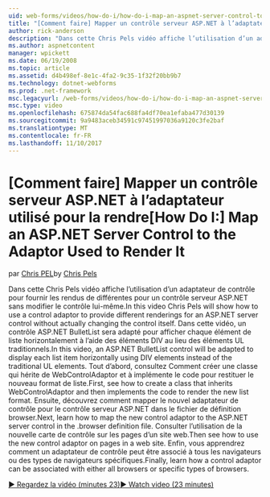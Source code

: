 ```yaml
---
uid: web-forms/videos/how-do-i/how-do-i-map-an-aspnet-server-control-to-the-adaptor-used-to-render-it
title: "[Comment faire] Mapper un contrôle serveur ASP.NET à l’adaptateur utilisé pour la rendre | Documents Microsoft"
author: rick-anderson
description: "Dans cette Chris Pels vidéo affiche l’utilisation d’un adaptateur de contrôle pour fournir les rendus de différentes pour un contrôle serveur ASP.NET sans modifier le c..."
ms.author: aspnetcontent
manager: wpickett
ms.date: 06/19/2008
ms.topic: article
ms.assetid: d4b498ef-8e1c-4fa2-9c35-1f32f20bb9b7
ms.technology: dotnet-webforms
ms.prod: .net-framework
msc.legacyurl: /web-forms/videos/how-do-i/how-do-i-map-an-aspnet-server-control-to-the-adaptor-used-to-render-it
msc.type: video
ms.openlocfilehash: 675874da54fac688fa4df70ea1efaba477d30139
ms.sourcegitcommit: 9a9483aceb34591c97451997036a9120c3fe2baf
ms.translationtype: MT
ms.contentlocale: fr-FR
ms.lasthandoff: 11/10/2017
---
```

<a name="how-do-i-map-an-aspnet-server-control-to-the-adaptor-used-to-render-it"></a><span data-ttu-id="a06d0-103">[Comment faire] Mapper un contrôle serveur ASP.NET à l’adaptateur utilisé pour la rendre</span><span class="sxs-lookup"><span data-stu-id="a06d0-103">[How Do I:] Map an ASP.NET Server Control to the Adaptor Used to Render It</span></span>
====================
<span data-ttu-id="a06d0-104">par [Chris PEL](https://twitter.com/chrispels)</span><span class="sxs-lookup"><span data-stu-id="a06d0-104">by [Chris Pels](https://twitter.com/chrispels)</span></span>

<span data-ttu-id="a06d0-105">Dans cette Chris Pels vidéo affiche l’utilisation d’un adaptateur de contrôle pour fournir les rendus de différentes pour un contrôle serveur ASP.NET sans modifier le contrôle lui-même.</span><span class="sxs-lookup"><span data-stu-id="a06d0-105">In this video Chris Pels will show how to use a control adaptor to provide different renderings for an ASP.NET server control without actually changing the control itself.</span></span> <span data-ttu-id="a06d0-106">Dans cette vidéo, un contrôle ASP.NET BulletList sera adapté pour afficher chaque élément de liste horizontalement à l’aide des éléments DIV au lieu des éléments UL traditionnels.</span><span class="sxs-lookup"><span data-stu-id="a06d0-106">In this video, an ASP.NET BulletList control will be adapted to display each list item horizontally using DIV elements instead of the traditional UL elements.</span></span> <span data-ttu-id="a06d0-107">Tout d’abord, consultez Comment créer une classe qui hérite de WebControlAdaptor et à implémente le code pour restituer le nouveau format de liste.</span><span class="sxs-lookup"><span data-stu-id="a06d0-107">First, see how to create a class that inherits WebControlAdaptor and then implements the code to render the new list format.</span></span> <span data-ttu-id="a06d0-108">Ensuite, découvrez comment mapper le nouvel adaptateur de contrôle pour le contrôle serveur ASP.NET dans le fichier de définition browser.</span><span class="sxs-lookup"><span data-stu-id="a06d0-108">Next, learn how to map the new control adaptor to the ASP.NET server control in the .browser definition file.</span></span> <span data-ttu-id="a06d0-109">Consulter l’utilisation de la nouvelle carte de contrôle sur les pages d’un site web.</span><span class="sxs-lookup"><span data-stu-id="a06d0-109">Then see how to use the new control adaptor on pages in a web site.</span></span> <span data-ttu-id="a06d0-110">Enfin, vous apprendrez comment un adaptateur de contrôle peut être associé à tous les navigateurs ou des types de navigateurs spécifiques.</span><span class="sxs-lookup"><span data-stu-id="a06d0-110">Finally, learn how a control adaptor can be associated with either all browsers or specific types of browsers.</span></span>

[<span data-ttu-id="a06d0-111">&#9654; Regardez la vidéo (minutes 23)</span><span class="sxs-lookup"><span data-stu-id="a06d0-111">&#9654; Watch video (23 minutes)</span></span>](https://channel9.msdn.com/Blogs/ASP-NET-Site-Videos/how-do-i-map-an-aspnet-server-control-to-the-adaptor-used-to-render-it)
